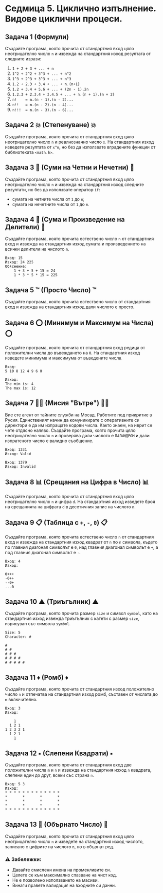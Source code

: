 # Седмица 5. Циклично изпълнение. Видове циклични процеси.



## Задача 1 (Формули)

Създайте програма, която прочита от стандартния вход цяло неотрицателно число `n` и извежда на стандартния изход резултата от следните изрази:

1. `1 + 2 + 3 + ... + n`
2. `1^2 + 2^2 + 3^3 + ... + n^2`
3. `1^3 + 2^3 + 3^3 + ... + n^3`
4. `1.2 + 2.3 + 3.4 + ... + n.(n+1)`
5. `1.2 + 3.4 + 5.6 + ... + (2n - 1).2n`
6. `1.2.3 + 2.3.4 + 3.4.5 + ... + n.(n + 1).(n + 2)`
7. `n!    = n.(n - 1).(n - 2)...`
8. `n!!   = n.(n - 2).(n - 4)...`
9. `n!!!  = n.(n - 3).(n - 6)...`


## Задача 2 :boom: (Степенуване) :boom:

Създайте програма, която прочита от стандартния вход цяло неотрицателно число `n` и реалнозначно число `x`. На стандартния изход изведете резултата от `x^n`, но без да използвате вградените функции от библиотеката `<math.h>`.


## Задача 3 🔢 (Суми на Четни и Нечетни) 🔢

Създайте програма, която прочита от стандартния вход цяло неотрицателно число `n` и извежда на стандартния изход следните резултати, но без да използвате оператор `if`:

* сумата на четните числа от `1` до `n`;
* сумата на нечетните числа от `1` до `n`.


## Задача 4 🔬 (Сума и Произведение на Делители) 🔬

Създайте програма, която прочита естествено число `n` от стандартния вход и извежда на стандартния изход сумата и произведението на всички делители на числото `n`.

```
Вход: 15
Изход: 24 225
Обяснение:
    1 + 3 + 5 + 15 = 24
    1 * 3 * 5 * 15 = 225
```


## Задача 5 ™️ (Просто Число) ™️

Създайте програма, която прочита естествено число от стандартния вход и извежда на стандартния изход дали числото е просто.


## Задача 6 :o: (Минимум и Максимум на Числа) :o:

Създайте програма, която прочита от стандартния вход редица от положителни числа до въвеждането на `0`. На стандартния изход изведете минимума и максимума от въведените числа.

```
Вход:
5 10 8 12 4 9 6 0

Изход:
The min is: 4
The max is: 12
```


## Задача 7 🕵🏻 (Мисия "Вътре") 🕵🏻

Вие сте агент от тайните служби на Мосад. Работите под прикритие в Русия. Единственият начин да комуникирате с оперативните си директори е да им изпращате кодови числа. Както знаем, на иврит се чете отдясно наляво. Създайте програма, която прочита цяло неотрицателно число `n` и проверява дали числото е `ПАЛИНДРОМ` и дали изпратеното число е валидно съобщение.

```
Вход: 1331
Изход: Valid

Вход: 1379
Изход: Invalid
```


## Задача 8 📊 (Срещания на Цифра в Число) 📊

Създайте програма, която прочита от стандартния вход цяло неотрицателно число `n` и цифра `d`. На стандартния изход изведете броя на срещанията на цифрата `d` в десетичния запис на числото `n`.


## Задача 9 📋 (Таблица с `+`, `-`, `0`) 📋

Създайте програма, която прочита естествено число `n` от стандартния вход и извежда на стандартния изход квадрат от `n` по `n` символа, където по главния диагонал символът е `0`, над главния диагонал символът е `+`, а под главния диагонал символът е `-`.

```
Вход: 4
Изход:

0+++
-0++
--0+
---0

```


## Задача 10 ▲ (Триъгълник) ▲

Създайте програма, която прочита размер `size` и символ `symbol`, като на стандартния изход извежда триъгълник с катети с размер `size`, изрисуван със символа `symbol`.

```
Size: 5
Character: #

#
# #
# # #
# # # #
# # # # #
```


## Задача 11 ♦ (Ромб) ♦

Създайте програма, която прочита от стандартния изход положително число `n` и отпечатва на стандартния изход ромб, съставен от числата до `n` включително.

```
Вход: 3
Изход:

    1
  1 2 1
1 2 3 2 1
  1 2 1
    1
```


## Задача 12 ▪ (Слепени Квадрати) ▪

Създайте програма, която прочита от стандартния вход две положителни числа `m` и `n` и извежда на стандартния изход `n` квадрата, слепени един до друг, всеки със страна `n`.

```
Вход: 5 3
Изход:
* * * * * * * * * * * * *
*       *       *       *
*       *       *       *
*       *       *       *
* * * * * * * * * * * * *
```


## Задача 13 :arrows_counterclockwise: (Обърнато Число) :arrows_counterclockwise:

Създайте програма, която прочита от стандартния вход цяло неотрицателно число `n` и изведете на стандартния изход числото, записано с цифрите на числото `n`, но в обърнат ред.



### :warning: Забележки:

- Давайте смислени имена на променливите си.
- Целете се към максимално спазване на чист код.
- Не е позволено използването на масиви.
- Винаги правете валидация на входните си данни.
